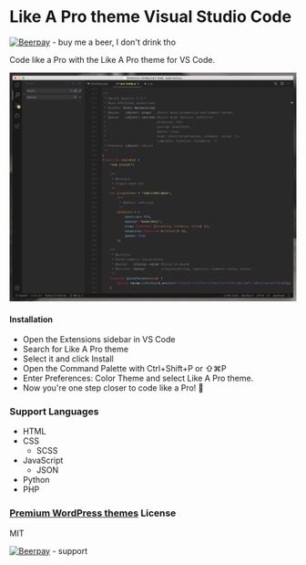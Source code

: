 # Like A Pro theme Visual Studio Code

[![Beerpay](https://beerpay.io/onebelarusianguy/Like-A-Pro-VS-Code-theme/badge.svg?style=plastic)](https://beerpay.io/onebelarusianguy/Like-A-Pro-VS-Code-theme) - buy me a beer, I don't drink tho


Code like a Pro with the Like A Pro theme for VS Code.


![Like A Pro theme for VS Code](snapshot.png)

#### Installation

* Open the Extensions sidebar in VS Code
* Search for Like A Pro theme
* Select it and click Install
* Open the Command Palette with Ctrl+Shift+P or ⇧⌘P
* Enter Preferences: Color Theme and select Like A Pro theme.
* Now you're one step closer to code like a Pro! 🎉 

### Support Languages

 - HTML
 - CSS
   - SCSS
 - JavaScript
   - JSON
 - Python
 - PHP

### [Premium WordPress themes](https://likeaprothemes.com) License

MIT

[![Beerpay](https://beerpay.io/onebelarusianguy/Like-A-Pro-VS-Code-theme/badge.svg?style=plastic)](https://beerpay.io/onebelarusianguy/Like-A-Pro-VS-Code-theme) - support

